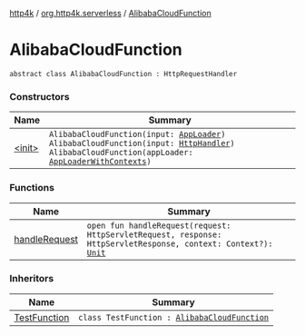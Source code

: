 [http4k](../../index.md) / [org.http4k.serverless](../index.md) / [AlibabaCloudFunction](./index.md)

# AlibabaCloudFunction

`abstract class AlibabaCloudFunction : HttpRequestHandler`

### Constructors

| Name | Summary |
|---|---|
| [&lt;init&gt;](-init-.md) | `AlibabaCloudFunction(input: `[`AppLoader`](../-app-loader.md)`)`<br>`AlibabaCloudFunction(input: `[`HttpHandler`](../../org.http4k.core/-http-handler.md)`)`<br>`AlibabaCloudFunction(appLoader: `[`AppLoaderWithContexts`](../-app-loader-with-contexts.md)`)` |

### Functions

| Name | Summary |
|---|---|
| [handleRequest](handle-request.md) | `open fun handleRequest(request: HttpServletRequest, response: HttpServletResponse, context: Context?): `[`Unit`](https://kotlinlang.org/api/latest/jvm/stdlib/kotlin/-unit/index.html) |

### Inheritors

| Name | Summary |
|---|---|
| [TestFunction](../../org.http4k.serverless.alibaba/-test-function/index.md) | `class TestFunction : `[`AlibabaCloudFunction`](./index.md) |

